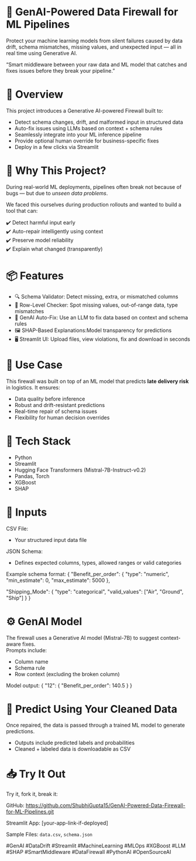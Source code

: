 
🧱 GenAI-Powered Data Firewall for ML Pipelines
===============================================================================

Protect your machine learning models from silent failures caused by data drift,
schema mismatches, missing values, and unexpected input — all in real time 
using Generative AI.

“Smart middleware between your raw data and ML model that catches and fixes 
issues before they break your pipeline.”


🚀 Overview
===============================================================================

This project introduces a Generative AI-powered Firewall built to:

- Detect schema changes, drift, and malformed input in structured data
- Auto-fix issues using LLMs based on context + schema rules
- Seamlessly integrate into your ML inference pipeline
- Provide optional human override for business-specific fixes
- Deploy in a few clicks via Streamlit


🧠 Why This Project?
===============================================================================

During real-world ML deployments, pipelines often break not because of bugs — 
but due to *unseen data problems*.

We faced this ourselves during production rollouts and wanted to build a tool that can:

✔️ Detect harmful input early  
✔️ Auto-repair intelligently using context  
✔️ Preserve model reliability  
✔️ Explain what changed (transparently)


📦 Features
===============================================================================

- 🔍 Schema Validator: Detect missing, extra, or mismatched columns
- 🚨 Row-Level Checker: Spot missing values, out-of-range data, type mismatches
- 🤖 GenAI Auto-Fix: Use an LLM to fix data based on context and schema rules
- 🖼️ SHAP-Based Explanations:Model transparency for predictions
- 🖥️ Streamlit UI: Upload files, view violations, fix and download in seconds


🧪 Use Case
===============================================================================

This firewall was built on top of an ML model that predicts **late delivery risk** 
in logistics. It ensures:

- Data quality before inference  
- Robust and drift-resistant predictions  
- Real-time repair of schema issues  
- Flexibility for human decision overrides


🧰 Tech Stack
===============================================================================

- Python  
- Streamlit  
- Hugging Face Transformers (Mistral-7B-Instruct-v0.2)  
- Pandas, Torch  
- XGBoost  
- SHAP


📄 Inputs
===============================================================================

CSV File:
- Your structured input data file

JSON Schema:
- Defines expected columns, types, allowed ranges or valid categories

Example schema format:
{
  "Benefit_per_order": {
    "type": "numeric",
    "min_estimate": 0,
    "max_estimate": 5000
  },
  
  "Shipping_Mode": {
    "type": "categorical",
    "valid_values": ["Air", "Ground", "Ship"]
  }
}


⚙️ GenAI Model
===============================================================================

The firewall uses a Generative AI model (Mistral-7B) to suggest context-aware fixes.  
Prompts include:
- Column name  
- Schema rule  
- Row context (excluding the broken column)

Model output:
{
  "12": {
    "Benefit_per_order": 140.5
  }
}


🧠 Predict Using Your Cleaned Data
===============================================================================

Once repaired, the data is passed through a trained ML model to generate predictions.

- Outputs include predicted labels and probabilities
- Cleaned + labeled data is downloadable as CSV


📥 Try It Out
===============================================================================

Try it, fork it, break it:

GitHub: https://github.com/ShubhiGupta15/GenAI-Powered-Data-Firewall-for-ML-Pipelines.git

Streamlit App: [your-app-link-if-deployed]  

Sample Files: `data.csv`, `schema.json`

#GenAI #DataDrift #Streamlit #MachineLearning #MLOps #XGBoost #LLM #SHAP #SmartMiddleware #DataFirewall #PythonAI #OpenSourceAI
